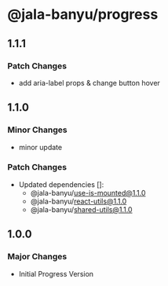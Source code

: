 # @jala-banyu/progress

## 1.1.1

### Patch Changes

- add aria-label props & change button hover

## 1.1.0

### Minor Changes

- minor update

### Patch Changes

- Updated dependencies []:
  - @jala-banyu/use-is-mounted@1.1.0
  - @jala-banyu/react-utils@1.1.0
  - @jala-banyu/shared-utils@1.1.0

## 1.0.0

### Major Changes

- Initial Progress Version
